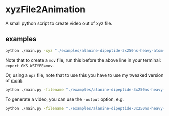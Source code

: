 # xyzFile2Animation

A small python script to create video out of xyz file.

## examples

```bash
python ./main.py -xyz "./examples/alanine-dipeptide-3x250ns-heavy-atom-positions.xyz" -batch 200
```

Note that to create a `mov` file, run this before the above line in your terminal: `export GKS_WSTYPE=mov`.

Or, using a `npz` file, note that to use this you have to use my tweaked version of  [mogli](https://github.com/li012589/mogli).

```bash
python ./main.py -filename "./examples/alanine-dipeptide-3x250ns-heavy-atom-positions.npz" -batch 200 -name arr_0 -smile "CC(=O)NC(C)C(=O)NC" -scaling 10 -fixy 23.222
```

To generate a video, you can use the `-output` option, e.g.

```bash
python ./main.py -filename "./examples/alanine-dipeptide-3x250ns-heavy-atom-positions.npz" -batch 200 -name arr_0 -smile "CC(=O)NC(C)C(=O)NC" -scaling 1 -fixy 0 -output test2.mov
```


